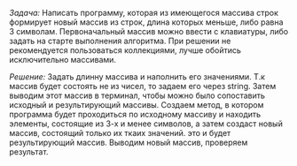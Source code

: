 *Задача:*
Написать программу, которая из имеющегося массива строк формирует новый массив из строк, длина которых меньше, либо равна 3 символам. Первоначальный массив можно ввести с клавиатуры, либо задать на старте выполнения алгоритма. При решении не рекомендуется пользоваться коллекциями, лучше обойтись исключительно массивами.

*Решение:*
Задать длинну массива и наполнить его значениями. Т.к массив будет состоять не из чисел, то задаем его через string. Затем выводим этот массив в терминал, чтобы можно было сопоставить исходный и результирующий массивы.
Создаем метод, в котором программа будет проходиться по исходному массиву и находить элементы, состоящие из 3-х и менее символов, а затем создаст новый массив, состоящий только их ткаих значений. это и будет результирующий массив.
Выводим новый массив, проверяем результат.



